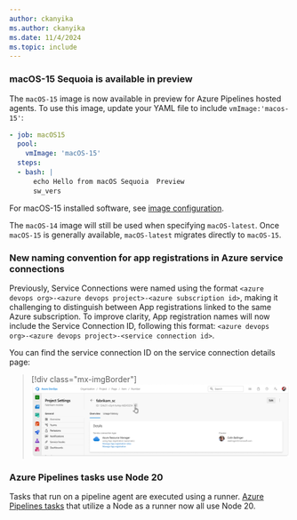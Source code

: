 ```yaml
---
author: ckanyika
ms.author: ckanyika
ms.date: 11/4/2024
ms.topic: include
---
```


### macOS-15 Sequoia is available in preview

The `macOS-15` image is now available in preview for Azure Pipelines hosted agents. To use this image, update your YAML file to include `vmImage:'macos-15'`:  

```yaml
- job: macOS15
  pool:
    vmImage: 'macOS-15'
  steps:
  - bash: |
      echo Hello from macOS Sequoia  Preview
      sw_vers
```

For macOS-15 installed software, see [image configuration](https://github.com/actions/runner-images/blob/main/images/macos/macos-15-Readme.md).

The `macOS-14` image will still be used when specifying `macOS-latest`. Once `macOS-15` is generally available, `macOS-latest` migrates directly to `macOS-15`.


### New naming convention for app registrations in Azure service connections

Previously, Service Connections were named using the format `<azure devops org>-<azure devops project>-<azure subscription id>`, making it challenging to distinguish between App registrations linked to the same Azure subscription. To improve clarity, App registration names will now include the Service Connection ID, following this format: `<azure devops org>-<azure devops project>-<service connection id>`.

You can find the service connection ID on the service connection details page:

> [!div class="mx-imgBorder"]
> ![Screenshot of service connection details page.](../../media/247-pipelines-01.png "Screenshot of service connection details page")

### Azure Pipelines tasks use Node 20

Tasks that run on a pipeline agent are executed using a runner. [Azure Pipelines tasks](/azure/devops/pipelines/tasks/reference/?view=azure-pipelines) that utilize a Node as a runner now all use Node 20.
